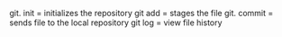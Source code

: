 git. init = initializes the repository
git add = stages the file 
git. commit = sends file to the local repository 
git log = view file history 
